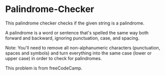 # Palindrome-Checker
This palindrome checker checks if the given string is a palindrome.

A palindrome is a word or sentence that's spelled the same way
both forward and backward, ignoring punctuation, case, and spacing.

Note: You'll need to remove all non-alphanumeric characters
(punctuation, spaces and symbols) and turn everything into the same case
(lower or upper case) in order to check for palindromes.

This problem is from freeCodeCamp.
